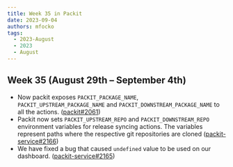 ```yaml
---
title: Week 35 in Packit
date: 2023-09-04
authors: mfocko
tags:
  - 2023-August
  - 2023
  - August
---
```


## Week 35 (August 29th – September 4th)

- Now packit exposes `PACKIT_PACKAGE_NAME`, `PACKIT_UPSTREAM_PACKAGE_NAME` and `PACKIT_DOWNSTREAM_PACKAGE_NAME` to all the actions. ([packit#2061](https://github.com/packit/packit/pull/2061))
- Packit now sets `PACKIT_UPSTREAM_REPO` and `PACKIT_DOWNSTREAM_REPO` environment variables for release syncing actions. The variables represent paths where the respective git repositories are cloned ([packit-service#2166](https://github.com/packit/packit-service/pull/2166))
- We have fixed a bug that caused `undefined` value to be used on our dashboard. ([packit-service#2165](https://github.com/packit/packit-service/pull/2165))
